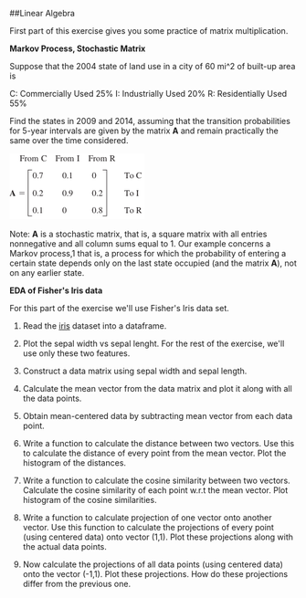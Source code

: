##Linear Algebra

First part of this exercise gives you some practice of matrix multiplication.

**Markov Process, Stochastic Matrix**

Suppose that the 2004 state of land use in a city of 60 mi^2 of built-up area is

C: Commercially Used 25%
I: Industrially Used 20%
R: Residentially Used 55%

Find the states in 2009 and 2014, assuming that the transition probabilities for 5-year intervals are given by the matrix **A** and remain practically the same over the time considered.

![](images/transition_matix_A.png)

Note: **A** is a stochastic matrix, that is, a square matrix with all entries nonnegative and all column sums equal to 1. Our example concerns a Markov process,1 that is, a process for which the probability of entering a certain state depends only on the last state occupied (and the matrix **A**), not on any earlier state.



**EDA of Fisher's Iris data**

For this part of the exercise we'll use Fisher's Iris data set.

1. Read the [iris](data/iris.txt) dataset into a dataframe.

2. Plot the sepal width vs sepal lenght. For the rest of the exercise, we'll use only these two features.

3. Construct a data matrix using sepal width and sepal length.

4. Calculate the mean vector from the data matrix and plot it along with all the data points.

5. Obtain mean-centered data by subtracting mean vector from each data point.

6. Write a function to calculate the distance between two vectors. Use this to calculate the distance of every point from the mean vector. Plot the histogram of the distances.

7. Write a function to calculate the cosine similarity between two vectors. Calculate the cosine similarity of each point w.r.t the mean vector. Plot histogram of the cosine similarities.

8. Write a function to calculate projection of one vector onto another vector. Use this function to calculate the projections of every point (using centered data) onto vector (1,1). Plot these projections along with the actual data points.

9. Now calculate the projections of all data points (using centered data) onto the vector (-1,1). Plot these projections. How do these projections differ from the previous one.
